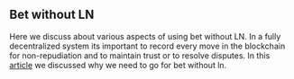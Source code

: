 ## Bet without LN

Here we discuss about various aspects of using bet without LN. In a fully decentralized system its important to record every move in the blockchain for non-repudiation and to maintain trust or to resolve disputes. In this [article](./architecture_doc.md) we discussed why we need to go for bet without ln. 
